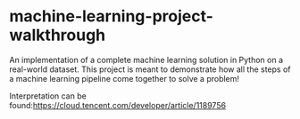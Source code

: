 # machine-learning-project-walkthrough 

An implementation of a complete machine learning solution in Python on a real-world dataset. This project is meant to demonstrate 
how all the steps of a machine learning pipeline come together to solve a problem! 

Interpretation can be found:https://cloud.tencent.com/developer/article/1189756
